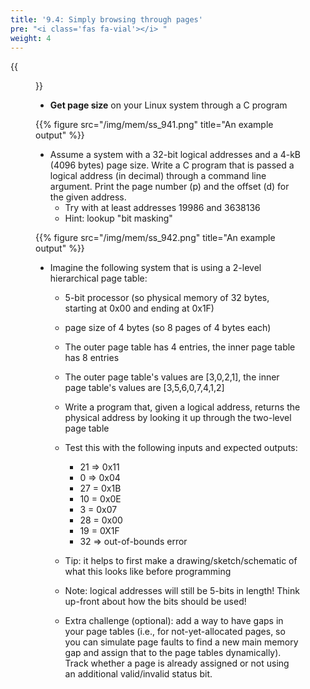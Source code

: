 ```yaml
---
title: '9.4: Simply browsing through pages'
pre: "<i class='fas fa-vial'></i> "
weight: 4
---
```



{{<figure src="/img/Blank_page_intentionally_end_of_book.jpg" title="image source: wikipedia.com">}}

* **Get page size** on your Linux system through a C program

{{% figure src="/img/mem/ss_941.png" title="An example output" %}}

* Assume a system with a 32-bit logical addresses and a 4-kB (4096 bytes) page size. Write a C program that is passed a logical address (in decimal) through a command line argument. Print the page number (p) and the offset (d) for the given address.
    * Try with at least addresses 19986 and 3638136
    * Hint: lookup "bit masking"

{{% figure src="/img/mem/ss_942.png" title="An example output" %}}

* Imagine the following system that is using a 2-level hierarchical page table:
    * 5-bit processor (so physical memory of 32 bytes, starting at 0x00 and ending at 0x1F)
    * page size of 4 bytes (so 8 pages of 4 bytes each)
    * The outer page table has 4 entries, the inner page table has 8 entries
    * The outer page table's values are [3,0,2,1], the inner page table's values are [3,5,6,0,7,4,1,2]
    * Write a program that, given a logical address, returns the physical address by looking it up through the two-level page table
    * Test this with the following inputs and expected outputs:
        * 21 => 0x11
        * 0 => 0x04
        * 27 = 0x1B
        * 10 = 0x0E
        * 3 = 0x07
        * 28 = 0x00
        * 19 = 0X1F
        * 32 => out-of-bounds error

    * Tip: it helps to first make a drawing/sketch/schematic of what this looks like before programming
    * Note: logical addresses will still be 5-bits in length! Think up-front about how the bits should be used! 

    * Extra challenge (optional): add a way to have gaps in your page tables (i.e., for not-yet-allocated pages, so you can simulate page faults to find a new main memory gap and assign that to the page tables dynamically). Track whether a page is already assigned or not using an additional valid/invalid status bit. 
